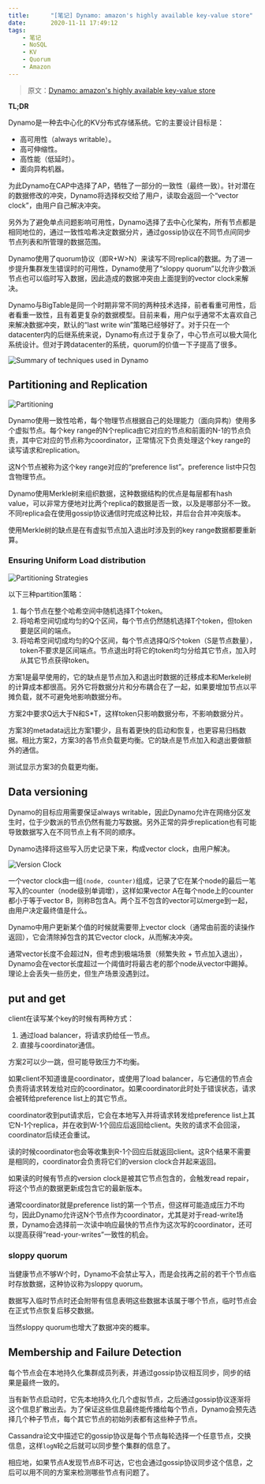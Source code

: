```yaml
---
title:      "[笔记] Dynamo: amazon's highly available key-value store"
date:       2020-11-11 17:49:12
tags:
    - 笔记
    - NoSQL
    - KV
    - Quorum
    - Amazon
---
```


> 原文：[Dynamo: amazon's highly available key-value store](https://dl.acm.org/doi/abs/10.1145/1323293.1294281)

**TL;DR**

Dynamo是一种去中心化的KV分布式存储系统。它的主要设计目标是：
- 高可用性（always writable）。
- 高可伸缩性。
- 高性能（低延时）。
- 面向异构机器。

为此Dynamo在CAP中选择了AP，牺牲了一部分的一致性（最终一致）。针对潜在的数据修改的冲突，Dynamo将选择权交给了用户，读取会返回一个“vector clock”，由用户自己解决冲突。

另外为了避免单点问题影响可用性，Dynamo选择了去中心化架构，所有节点都是相同地位的，通过一致性哈希决定数据分片，通过gossip协议在不同节点间同步节点列表和所管理的数据范围。

Dynamo使用了quorum协议（即R+W>N）来读写不同replica的数据。为了进一步提升集群发生错误时的可用性，Dynamo使用了“sloppy quorum”以允许少数派节点也可以临时写入数据，因此造成的数据冲突由上面提到的vector clock来解决。

Dynamo与BigTable是同一个时期非常不同的两种技术选择，前者看重可用性，后者看重一致性，且有着更复杂的数据模型。目前来看，用户似乎通常不太喜欢自己来解决数据冲突，默认的“last write win”策略已经够好了。对于只在一个datacenter内的后继系统来说，Dynamo有点过于复杂了，中心节点可以极大简化系统设计。但对于跨datacenter的系统，quorum的价值一下子提高了很多。

![Summary of techniques used in Dynamo](/images/2020-11/dynamo-02.jpg)

<!--more-->

## Partitioning and Replication

![Partitioning](/images/2020-11/dynamo-01.jpg)

Dynamo使用一致性哈希，每个物理节点根据自己的处理能力（面向异构）使用多个虚拟节点。每个key range的N个replica由它对应的节点和前面的N-1的节点负责，其中它对应的节点称为coordinator，正常情况下负责处理这个key range的读写请求和replication。

这N个节点被称为这个key range对应的“preference list”。preference list中只包含物理节点。

Dynamo使用Merkle树来组织数据，这种数据结构的优点是每层都有hash value，可以非常方便地对比两个replica的数据是否一致，以及是哪部分不一致。不同replica会在使用gossip协议通信时完成这种比较，并后台合并冲突版本。

使用Merkle树的缺点是在有虚拟节点加入退出时涉及到的key range数据都要重新算。

### Ensuring Uniform Load distribution

![Partitioning Strategies](/images/2020-11/dynamo-04.jpg)

以下三种partition策略：
1. 每个节点在整个哈希空间中随机选择T个token。
1. 将哈希空间切成均匀的Q个区间，每个节点仍然随机选择T个token，但token要是区间的端点。
1. 将哈希空间切成均匀的Q个区间，每个节点选择Q/S个token（S是节点数量），token不要求是区间端点。节点退出时将它的token均匀分给其它节点，加入时从其它节点获得token。

方案1是最早使用的，它的缺点是节点加入和退出时数据的迁移成本和Merkele树的计算成本都很高。另外它将数据分片和分布耦合在了一起，如果要增加节点以平摊负载，就不可避免地影响数据分布。

方案2中要求Q远大于N和S*T，这样token只影响数据分布，不影响数据分片。

方案3的metadata远比方案1要少，且有着更快的启动和恢复，也更容易归档数据。相比方案2，方案3的各节点负载更均衡。它的缺点是节点加入和退出要做额外的通信。

测试显示方案3的负载更均衡。

## Data versioning

Dynamo的目标应用需要保证always writable，因此Dynamo允许在网络分区发生时，位于少数派的节点仍然有能力写数据。另外正常的异步replication也有可能导致数据写入在不同节点上有不同的顺序。

Dynamo选择将这些写入历史记录下来，构成vector clock，由用户解决。

![Version Clock](/images/2020-11/dynamo-03.jpg)

一个vector clock由一组`(node, counter)`组成，记录了它在某个node的最后一笔写入的counter（node级别单调增），这样如果vector A在每个node上的counter都小于等于vector B，则称B包含A。两个互不包含的vector可以merge到一起，由用户决定最终值是什么。

Dynamo中用户更新某个值的时候就需要带上vector clock（通常由前面的读操作返回），它会清除掉包含的其它vector clock，从而解决冲突。

通常vector长度不会超过N，但考虑到极端场景（频繁失败 + 节点加入退出），Dynamo会在vector长度超过一个阈值时将最古老的那个node从vector中踢掉。理论上会丢失一些历史，但生产场景没遇到过。

## put and get

client在读写某个key的时候有两种方式：
1. 通过load balancer，将请求扔给任一节点。
2. 直接与coordinator通信。

方案2可以少一跳，但可能导致压力不均衡。

如果client不知道谁是coordinator，或使用了load balancer，与它通信的节点会负责将请求转发给对应的coordinator。如果coordinator此时处于错误状态，请求会被转给preference list上的其它节点。

coordinator收到put请求后，它会在本地写入并将请求转发给preference list上其它N-1个replica，并在收到W-1个回应后返回给client。失败的请求不会回滚，coordinator后续还会重试。

读的时候coordinator也会等收集到R-1个回应后就返回client。这R个结果不需要是相同的，coordinator会负责将它们的version clock合并起来返回。

如果读的时候有节点的version clock是被其它节点包含的，会触发read repair，将这个节点的数据更新成包含它的最新版本。

通常coordinator就是preference list的第一个节点，但这样可能造成压力不均匀，因此Dynamo允许这N个节点作为coordinator，尤其是对于read-write场景，Dynamo会选择前一次读中响应最快的节点作为这次写的coordinator，还可以提高获得“read-your-writes”一致性的机会。

### sloppy quorum

当健康节点不够W个时，Dynamo不会禁止写入，而是会找再之前的若干个节点临时存放数据，这种协议称为sloppy quorum。

数据写入临时节点时还会附带有信息表明这些数据本该属于哪个节点，临时节点会在正式节点恢复后移交数据。

当然sloppy quorum也增大了数据冲突的概率。

## Membership and Failure Detection

每个节点会在本地持久化集群成员列表，并通过gossip协议相互同步，同步的结果是最终一致的。

当有新节点启动时，它先本地持久化几个虚拟节点，之后通过gossip协议逐渐将这个信息扩散出去。为了保证这些信息最终能传播给每个节点，Dynamo会预先选择几个种子节点，每个其它节点的初始列表都有这些种子节点。

Cassandra论文中描述它的gossip协议是每个节点每轮选择一个任意节点，交换信息，这样`logN`轮之后就可以同步整个集群的信息了。

相应地，如果节点A发现节点B不可达，它也会通过gossip协议同步这个信息，之后可以用不同的方案来检测哪些节点有问题了。
